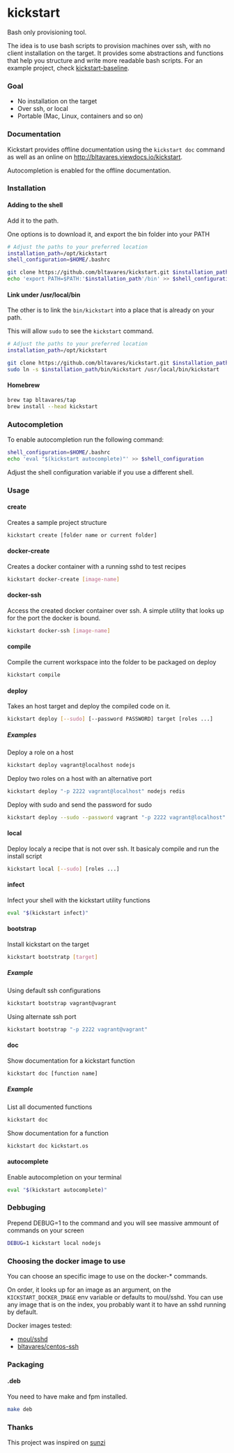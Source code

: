 # kickstart
Bash only provisioning tool.

The idea is to use bash scripts to provision machines over ssh, with no client installation on the target.
It provides some abstractions and functions that help you structure and write more readable bash scripts.
For an example project, check [kickstart-baseline](https://github.com/bltavares/kickstart-baseline).

### Goal

* No installation on the target
* Over ssh, or local
* Portable (Mac, Linux, containers and so on)


### Documentation

Kickstart provides offline documentation using the `kickstart doc` command as well as an online on http://bltavares.viewdocs.io/kickstart.

Autocompletion is enabled for the offline documentation.

### Installation

#### Adding to the shell

Add it to the path.

One options is to download it, and export the bin folder into your PATH
```bash
# Adjust the paths to your preferred location
installation_path=/opt/kickstart
shell_configuration=$HOME/.bashrc

git clone https://github.com/bltavares/kickstart.git $installation_path
echo 'export PATH=$PATH:'$installation_path'/bin' >> $shell_configuration
```

#### Link under /usr/local/bin

The other is to link the `bin/kickstart` into a place that is already on your path.

This will allow `sudo` to see the `kickstart` command.
```bash
# Adjust the paths to your preferred location
installation_path=/opt/kickstart

git clone https://github.com/bltavares/kickstart.git $installation_path
sudo ln -s $installation_path/bin/kickstart /usr/local/bin/kickstart
```

#### Homebrew

```bash
brew tap bltavares/tap
brew install --head kickstart
```

### Autocompletion

To enable autocompletion run the following command:

```bash
shell_configuration=$HOME/.bashrc
echo 'eval "$(kickstart autocomplete)"' >> $shell_configuration
```

Adjust the shell configuration variable if you use a different shell.

### Usage

#### create
Creates a sample project structure

```bash
kickstart create [folder name or current folder]
```

#### docker-create
Creates a docker container with a running sshd to test recipes

```bash
kickstart docker-create [image-name]
```

#### docker-ssh
Access the created docker container over ssh. A simple utility that looks up for the port the docker is bound.

```bash
kickstart docker-ssh [image-name]
```


#### compile
Compile the current workspace into the folder to be packaged on deploy

```bash
kickstart compile
```

#### deploy
Takes an host target and deploy the compiled code on it.

```bash
kickstart deploy [--sudo] [--password PASSWORD] target [roles ...]
```

##### Examples
Deploy a role on a host

```bash
kickstart deploy vagrant@localhost nodejs
```

Deploy two roles on a host with an alternative port

```bash
kickstart deploy "-p 2222 vagrant@localhost" nodejs redis
```

Deploy with sudo and send the password for sudo

```bash
kickstart deploy --sudo --password vagrant "-p 2222 vagrant@localhost" nodejs redis
```

#### local
Deploy localy a recipe that is not over ssh. It basicaly compile and run the install script

```bash
kickstart local [--sudo] [roles ...]
```

#### infect
Infect your shell with the kickstart utility functions

```bash
eval "$(kickstart infect)"
```

#### bootstrap
Install kickstart on the target

```bash
kickstart bootstratp [target]
```

##### Example
Using default ssh configurations

```bash
kickstart bootstrap vagrant@vagrant
```

Using alternate ssh port
```bash
kickstart bootstrap "-p 2222 vagrant@vagrant"
```

#### doc
Show documentation for a kickstart function

```bash
kickstart doc [function name]
```

##### Example
List all documented functions

```bash
kickstart doc
```

Show documentation for a function

```bash
kickstart doc kickstart.os
```

#### autocomplete
Enable autocompletion on your terminal

```bash
eval "$(kickstart autocomplete)"
```

### Debbuging
Prepend DEBUG=1 to the command and you will see massive ammount of commands on your screen

```bash
DEBUG=1 kickstart local nodejs
```

### Choosing the docker image to use
You can choose an specific image to use on the docker-* commands.

On order, it looks up for an image as an argument, on the `KICKSTART_DOCKER_IMAGE` env variable or defaults to moul/sshd.
You can use any image that is on the index, you probably want it to have an sshd running by default.

Docker images tested:

* [moul/sshd](https://index.docker.io/u/moul/sshd/)
* [bltavares/centos-ssh](https://index.docker.io/u/bltavares/centos-ssh/)

### Packaging

#### .deb
You need to have make and fpm installed.

```bash
make deb
```

### Thanks
This project was inspired on [sunzi](https://github.com/kenn/sunzi)
